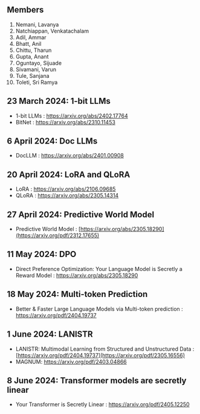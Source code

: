## Members
1. Nemani, Lavanya
2. Natchiappan, Venkatachalam
3. Adil, Ammar
4. Bhatt, Anil
5. Chittu, Tharun
6. Gupta, Anant
7. Oguntayo, Sijuade
8. Sivamani, Varun
9. Tule, Sanjana
10. Toleti, Sri Ramya


## 23 March 2024: 1-bit LLMs
* 1-bit LLMs : https://arxiv.org/abs/2402.17764
* BitNet     : https://arxiv.org/abs/2310.11453

## 6 April 2024: Doc LLMs
* DocLLM : https://arxiv.org/abs/2401.00908

## 20 April 2024: LoRA and QLoRA
* LoRA : https://arxiv.org/abs/2106.09685
* QLoRA : https://arxiv.org/abs/2305.14314

## 27 April 2024: Predictive World Model
* Predictive World Model : [https://arxiv.org/abs/2305.18290](https://arxiv.org/pdf/2312.17655)

## 11 May 2024: DPO
* Direct Preference Optimization: Your Language Model is Secretly a Reward Model : https://arxiv.org/abs/2305.18290

## 18 May 2024: Multi-token Prediction
* Better & Faster Large Language Models via Multi-token prediction : https://arxiv.org/pdf/2404.19737

## 1 June 2024: LANISTR
* LANISTR: Multimodal Learning from Structured and Unstructured Data : [https://arxiv.org/pdf/2404.19737](https://arxiv.org/pdf/2305.16556)
* MAGNUM: https://arxiv.org/pdf/2403.04866

## 8 June 2024: Transformer models are secretly linear
* Your Transformer is Secretly Linear : https://arxiv.org/pdf/2405.12250

